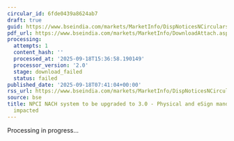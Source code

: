 ```yaml
---
circular_id: 6fde0439a8624ab7
draft: true
guid: https://www.bseindia.com/markets/MarketInfo/DispNoticesNCirculars.aspx?Noticeid={DFED192F-3B61-4C9C-A877-A0CED13D1422}&noticeno=20250918-4&dt=09/18/2025&icount=4&totcount=61&flag=0
pdf_url: https://www.bseindia.com/markets/MarketInfo/DownloadAttach.aspx?id=20250918-4&attachedId=
processing:
  attempts: 1
  content_hash: ''
  processed_at: '2025-09-18T15:36:58.190149'
  processor_version: '2.0'
  stage: download_failed
  status: failed
published_date: '2025-09-18T07:41:04+00:00'
rss_url: https://www.bseindia.com/markets/MarketInfo/DispNoticesNCirculars.aspx?Noticeid={DFED192F-3B61-4C9C-A877-A0CED13D1422}&noticeno=20250918-4&dt=09/18/2025&icount=4&totcount=61&flag=0
source: bse
title: NPCI NACH system to be upgraded to 3.0 - Physical and eSign mandate registration
  impacted
---
```


Processing in progress...